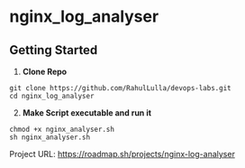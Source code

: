 # nginx_log_analyser

## Getting Started

1. **Clone Repo**

```
git clone https://github.com/RahulLulla/devops-labs.git
cd nginx_log_analyser
```

2. **Make Script executable and run it**

```
chmod +x nginx_analyser.sh
sh nginx_analyser.sh
```

Project URL:
https://roadmap.sh/projects/nginx-log-analyser
